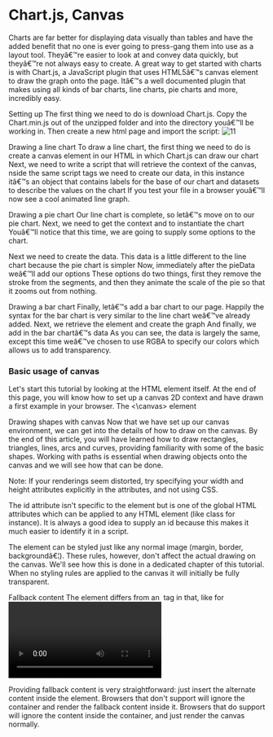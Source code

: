 # Chart.js, Canvas

Charts are far better for displaying data visually than tables and have the added benefit that no one is ever going to press-gang them into use as a layout tool. Theyâ€™re easier to look at and convey data quickly, but theyâ€™re not always easy to create.
A great way to get started with charts is with Chart.js, a JavaScript plugin that uses HTML5â€™s canvas element to draw the graph onto the page. Itâ€™s a well documented plugin that makes using all kinds of bar charts, line charts, pie charts and more, incredibly easy.

Setting up
The first thing we need to do is download Chart.js. Copy the Chart.min.js out of the unzipped folder and into the directory youâ€™ll be working in. Then create a new html page and import the script:
![11](https://user-images.githubusercontent.com/79080942/111068087-f47f1d00-84cf-11eb-9104-d382a978aaf7.PNG)

Drawing a line chart
To draw a line chart, the first thing we need to do is create a canvas element in our HTML in which Chart.js can draw our chart
Next, we need to write a script that will retrieve the context of the canvas,
nside the same script tags we need to create our data, in this instance itâ€™s an object that contains labels for the base of our chart and datasets to describe the values on the chart
If you test your file in a browser youâ€™ll now see a cool animated line graph.

Drawing a pie chart
Our line chart is complete, so letâ€™s move on to our pie chart.
Next, we need to get the context and to instantiate the chart
Youâ€™ll notice that this time, we are going to supply some options to the chart.

Next we need to create the data. This data is a little different to the line chart because the pie chart is simpler 
Now, immediately after the pieData weâ€™ll add our options
These options do two things, first they remove the stroke from the segments, and then they animate the scale of the pie so that it zooms out from nothing.

Drawing a bar chart
Finally, letâ€™s add  a bar chart to our page. Happily the syntax for the bar chart is very similar to the line chart weâ€™ve already added. 
Next, we retrieve the element and create the graph
And finally, we add in the bar chartâ€™s data As you can see, the data is largely the same, except this time weâ€™ve chosen to use RGBA to specify our colors which allows us to add transparency.


### Basic usage of canvas
Let's start this tutorial by looking at the <canvas> HTML element itself. At the end of this page, you will know how to set up a canvas 2D context and have drawn a first example in your browser.
The <\canvas> element

Drawing shapes with canvas
Now that we have set up our canvas environment, we can get into the details of how to draw on the canvas. By the end of this article, you will have learned how to draw rectangles, triangles, lines, arcs and curves, providing familiarity with some of the basic shapes. Working with paths is essential when drawing objects onto the canvas and we will see how that can be done.

Note: If your renderings seem distorted, try specifying your width and height attributes explicitly in the <canvas> attributes, and not using CSS.

The id attribute isn't specific to the <canvas> element but is one of the global HTML attributes which can be applied to any HTML element (like class for instance). It is always a good idea to supply an id because this makes it much easier to identify it in a script.

The <canvas> element can be styled just like any normal image (margin, border, backgroundâ€¦). These rules, however, don't affect the actual drawing on the canvas. We'll see how this is done in a dedicated chapter of this tutorial. When no styling rules are applied to the canvas it will initially be fully transparent.

Fallback content
The <canvas> element differs from an <img> tag in that, like for <video>, <audio>, or <picture> elements, it is easy to define some fallback content, to be displayed in older browsers not supporting it, like versions of Internet Explorer earlier than version 9 or textual browsers. You should always provide fallback content to be displayed by those browsers.

Providing fallback content is very straightforward: just insert the alternate content inside the <canvas> element. Browsers that don't support <canvas> will ignore the container and render the fallback content inside it. Browsers that do support <canvas> will ignore the content inside the container, and just render the canvas normally.
 
